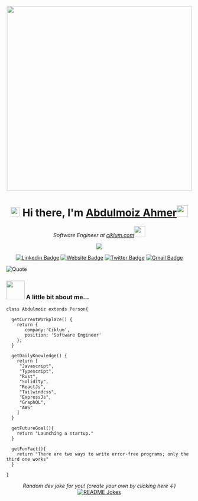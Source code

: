 
<div align="center">
  <img width="500"  src="https://media.giphy.com/media/9B8wYztAoe1zO/source.gif" >  
   
   <h1><img src="https://media.giphy.com/media/hvRJCLFzcasrR4ia7z/giphy.gif" width="25px"> Hi there, I'm <a href="https://dazzling-dijkstra-8e10ca.netlify.app">Abdulmoiz Ahmer</a><img src="https://github.com/blackcater/blackcater/raw/main/images/banner.gif" width="30px"  /> 
  </h1>
   
 <p><em>Software Engineer at <a href="https://www.ciklum.com/">ciklum.com</a><img src="https://media.giphy.com/media/WUlplcMpOCEmTGBtBW/giphy.gif" width="30"> 
</em></p>  
  
<img src="https://readme-typing-svg.herokuapp.com/?lines=Full-stack%20web,blockchain%20and%20app%20developer;Experienced%20Software%20Developer;3.5%2B%20years%20of%20coding%20experience;Always%20learning%20new%20things&font=Fira%20Code&center=true&width=580&height=45&color=f75c7e&vCenter=true&size=22">

  
[![Linkedin Badge](https://img.shields.io/badge/-Abdulmoiz%20Ahmer-blue?style=flat&logo=Linkedin&logoColor=white&link=https://www.linkedin.com/in/abdulmoiz-ahmer-821a19115/)](https://www.linkedin.com/in/abdulmoiz-ahmer-821a19115/)
[![Website Badge](https://img.shields.io/badge/-abdulmoiz.me-47CCCC?style=flat&logo=Google-Chrome&logoColor=white&link=https://dazzling-dijkstra-8e10ca.netlify.app/)](https://dazzling-dijkstra-8e10ca.netlify.app)
[![Twitter Badge](https://img.shields.io/badge/-@abdulmoiz-1ca0f1?style=flat&labelColor=1ca0f1&logo=twitter&logoColor=white&link=https://twitter.com/SinProgramming)](https://twitter.com/SinProgramming)
[![Gmail Badge](https://img.shields.io/badge/abdulmoiz-c14438?style=flat&logo=Gmail&logoColor=white&link=mailto:abdulmoizahmer1996@gmail.com)](mailto:abdulmoizahmer1996@gmail.com)
</div>

   ![Quote](https://github-readme-quotes.herokuapp.com/quote?theme=dracula&animation=default&layout=default&font=default)

### <img src="https://media.giphy.com/media/VgCDAzcKvsR6OM0uWg/giphy.gif" width="50"> A little bit about me...  
```
class Abdulmoiz extends Person{

  getCurrentWorkplace() {
    return {
       company:'Ciklum',
       position: 'Software Engineer' 
    };
  }

  getDailyKnowledge() {
    return [
     "Javascript",
     "Typescript",
     "Rust",
     "Solidity",
     "ReactJs",
     "Tailwindcss",
     "ExpressJs",
     "GraphQL",
     "AWS"
    ]
  }
  
  getFutureGoal(){
    return "Launching a startup."
  }
  
  getFunFact(){
    return "There are two ways to write error-free programs; only the third one works"
  }
  
}
```







<div align="center">
<i>Random dev joke for you! (create your own by clicking here ↓)</i><br>
<a href="https://readme-jokes.vercel.app"><img align="center" src="https://readme-jokes.vercel.app/api?bgColor=%23073b4c&textColor=%2306d6a0&aColor=%2306d6a0&borderColor=%2306d6a0" alt="README Jokes"></a>
</div>
